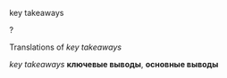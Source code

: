 key takeaways

?


Translations of _key takeaways_

_key takeaways_
**ключевые выводы**, **основные выводы**
